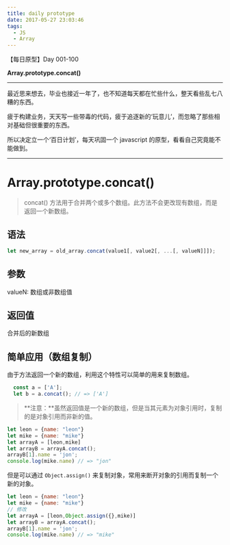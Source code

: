 ```yaml
---
title: daily prototype
date: 2017-05-27 23:03:46
tags: 
  - JS
  - Array
---
```


【每日原型】Day 001-100

**Array.prototype.concat()**

---

最近思来想去，毕业也接近一年了，也不知道每天都在忙些什么，整天看些乱七八糟的东西。

疲于构建业务，天天写一些带毒的代码，疲于追逐新的‘玩意儿’，而忽略了那些相对基础但很重要的东西。

所以决定立一个‘百日计划’，每天巩固一个 javascript 的原型，看看自己究竟能不能做到。

---

# Array.prototype.concat()

> concat() 方法用于合并两个或多个数组。此方法不会更改现有数组，而是返回一个新数组。

## 语法
``` js
let new_array = old_array.concat(value1[, value2[, ...[, valueN]]]);
```

## 参数
valueN: 数组或非数组值

## 返回值
合并后的新数组

## 简单应用（数组复制）
由于方法返回一个新的数组，利用这个特性可以简单的用来复制数组。

``` js
  const a = ['A'];
  let b = a.concat(); // => ['A']
```

> **注意：**虽然返回值是一个新的数组，但是当其元素为对象引用时，复制的是对象引用而非新的值。

``` js
let leon = {name: "leon"}
let mike = {name: "mike"}
let arrayA = [leon,mike]
let arrayB = arrayA.concat();
arrayB[1].name = 'jon';
console.log(mike.name) // => "jon"
```

但是可以通过 `Object.assign()` 来复制对象，常用来断开对象的引用而复制一个新的对象。

``` js
let leon = {name: "leon"}
let mike = {name: "mike"}
// 修改
let arrayA = [leon,Object.assign({},mike)]
let arrayB = arrayA.concat();
arrayB[1].name = 'jon';
console.log(mike.name) // => "mike"
```
